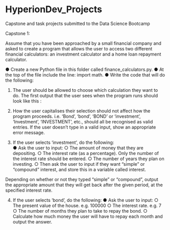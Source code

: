 # HyperionDev_Projects
Capstone and task projects submitted to the Data Science Bootcamp

Capstone 1: 

Assume that you have been approached by a small financial company and asked to create a program that allows the user to access two different financial calculators: an investment calculator and a home loan repayment calculator.

● Create a new Python file in this folder called finance_calculators.py.
● At the top of the file include the line: import math.
● Write the code that will do the following:

1. The user should be allowed to choose which calculation they want to do. The first output that the user sees when the program runs should look like this :

2. How the user capitalises their selection should not affect how the program proceeds. i.e. ‘Bond’, ‘bond’, ‘BOND’ or ‘investment’, ‘Investment’, ‘INVESTMENT’, etc., should all be recognised as valid entries. If the user doesn’t type in a valid input, show an appropriate error message.

3. If the user selects ‘investment’, do the following:   
● Ask the user to input:
○ The amount of money that they are depositing.
○ The interest rate (as a percentage). Only the number of the interest
rate should be entered.
○ The number of years they plan on investing.
○ Then ask the user to input if they want “simple” or “compound”
interest, and store this in a variable called interest. 

Depending on whether or not they typed “simple” or “compound”, output the appropriate amount that they will get back after the given period, at the specified interest rate. 

4. If the user selects ‘bond’, do the following: ● Ask the user to input:
○ The present value of the house. e.g. 100000
○ The interest rate. e.g. 7
○ The number of months they plan to take to repay the bond.
○ Calculate how much money the user will have to repay each month and output the answer.
